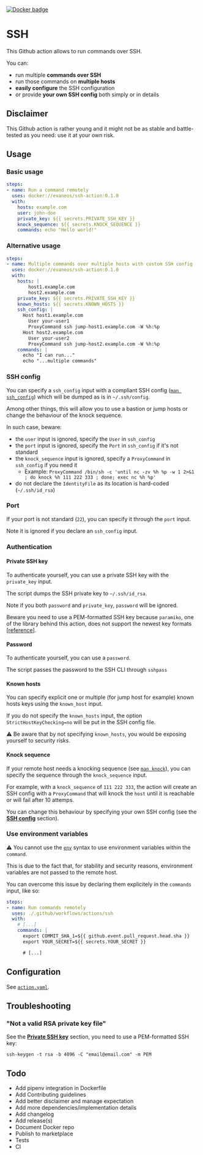 [![Docker badge](https://img.shields.io/badge/docker-ssh--action-blue.svg?style=flat-square&logo=docker)](https://hub.docker.com/repository/docker/evaneos/ssh-action)

# SSH

This Github action allows to run commands over SSH.

You can:
- run multiple **commands over SSH**
- run those commands on **multiple hosts**
- **easily configure** the SSH configuration
- or provide **your own SSH config** both simply or in details

## Disclaimer

This Github action is rather young and it might not be as stable and battle-tested as you need: use it at your own risk.

## Usage

### Basic usage

```yaml
steps:
- name: Run a command remotely
  uses: docker://evaneos/ssh-action:0.1.0
  with:
    hosts: example.com
    user: john-doe
    private_key: ${{ secrets.PRIVATE_SSH_KEY }}
    knock_sequence: ${{ secrets.KNOCK_SEQUENCE }}
    commands: echo "Hello world!"
```

### Alternative usage

```yaml
steps:
- name: Multiple commands over multiple hosts with custom SSH config
  uses: docker://evaneos/ssh-action:0.1.0
  with:
    hosts: |
        host1.example.com
        host2.example.com
    private_key: ${{ secrets.PRIVATE_SSH_KEY }}
    known_hosts: ${{ secrets.KNOWN_HOSTS }}
    ssh_config: |
      Host host1.example.com
        User your-user1
        ProxyCommand ssh jump-host1.example.com -W %h:%p
      Host host2.example.com
        User your-user2
        ProxyCommand ssh jump-host2.example.com -W %h:%p
    commands: |
      echo "I can run..."
      echo "...multiple commands"
```

### SSH config<a name="ssh-config"></a>

You can specify a `ssh_config` input with a compliant SSH config ([`man ssh_config`](https://linux.die.net/man/5/ssh_config)) which will be dumped as is in `~/.ssh/config`.

Among other things, this will allow you to use a bastion or jump hosts or change the behaviour of the knock sequence.

In such case, beware:
- the `user` input is ignored, specify the `User` in `ssh_config`
- the `port` input is ignored, specify the `Port` in `ssh_config` if it's not standard
- the `knock_sequence` input is ignored, specify a `ProxyCommand` in `ssh_config` if you need it
  + Example: `ProxyCommand /bin/sh -c 'until nc -zv %h %p -w 1 2>&1 ; do knock %h 111 222 333 ; done; exec nc %h %p'`
- do not declare the `IdentityFile` as its location is hard-coded (`~/.ssh/id_rsa`)

### Port

If your port is not standard (`22`), you can specify it through the `port` input.

Note it is ignored if you declare an `ssh_config` input.

### Authentication

#### Private SSH key<a name="private-key"></a>

To authenticate yourself, you can use a private SSH key with the `private_key` input.

The script dumps the SSH private key to `~/.ssh/id_rsa`.

Note if you both `password` and `private_key`, `password` will be ignored.

Beware you need to use a PEM-formatted SSH key because `paramiko`, one of the library behind this action, does not support the newest key formats [[reference](https://github.com/paramiko/paramiko/issues/340#issuecomment-492448662)].

#### Password

To authenticate yourself, you can use a `password`.

The script passes the password to the SSH CLI through `sshpass`

#### Known hosts

You can specify explicit one or multiple (for jump host for example) known hosts keys using the `known_host` input.

If you do not specify the `known_hosts` input, the option `StrictHostKeyChecking=no` will be put in the SSH config file.

⚠️ Be aware that by not specifying `known_hosts`, you would be exposing yourself to security risks.

#### Knock sequence

If your remote host needs a knocking sequence (see [`man knock`](https://linux.die.net/man/1/knock)), you can specify the sequence through the `knock_sequence` input.

For example, with a `knock_sequence` of `111 222 333`, the action will create an SSH config with a `ProxyCommand` that will knock the `host` until it is reachable or will fail after 10 attemps.

You can change this behaviour by specifying your own SSH config (see the [**SSH config**](#ssh-config) section).

### Use environment variables

⚠️ You cannot use the [`env`](https://help.github.com/en/actions/automating-your-workflow-with-github-actions/workflow-syntax-for-github-actions#env) syntax to use environment variables within the `command`.

This is due to the fact that, for stability and security reasons, environment variables are not passed to the remote host.

You can overcome this issue by declaring them explicitely in the `commands` input, like so:

```yaml
steps:
- name: Run commands remotely
  uses: ./.github/workflows/actions/ssh
  with:
    # [...]
    commands: |
      export COMMIT_SHA_1=${{ github.event.pull_request.head.sha }}
      export YOUR_SECRET=${{ secrets.YOUR_SECRET }}

      # [...]
```

## Configuration

See [`action.yaml`](./action.yaml).

## Troubleshooting

### "Not a valid RSA private key file"

See the [**Private SSH key**](#private-key) section, you need to use a PEM-formatted SSH key:

```shell
ssh-keygen -t rsa -b 4096 -C "email@email.com" -m PEM
```

## Todo

- Add pipenv integration in Dockerfile
- Add Contributing guidelines
- Add better disclaimer and manage expectation
- Add more dependencies/implementation details
- Add changelog
- Add release(s)
- Document Docker repo 
- Publish to marketplace
- Tests
- CI
